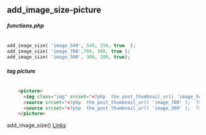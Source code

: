 ## add_image_size-picture

<!--![](../../img/)-->


##### functions.php

```php

add_image_size( 'image_540', 540, 250, true  );
add_image_size( 'image_700',700, 300, true );
add_image_size( 'image_300', 300, 200, true);


```

##### tag picture


```html

    <picture>
      <img class="img" srcset="<?php  the_post_thumbnail_url( 'image_540' );  ?>" alt="img" />
      <source srcset="<?php  the_post_thumbnail_url( 'image_700' );  ?>" media="(max-width: 800px)" />
      <source srcset="<?php  the_post_thumbnail_url( 'image_300' );  ?>" media="(max-width: 350px)" />
    </picture>

```



add_image_size() [Links](https://wp-kama.ru/function/add_image_size/)